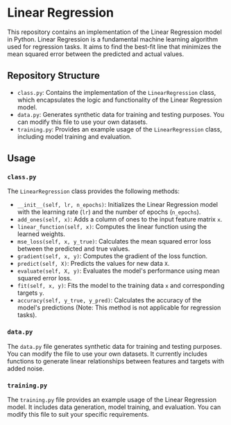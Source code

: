 # Linear Regression

This repository contains an implementation of the Linear Regression model in Python. Linear Regression is a fundamental machine learning algorithm used for regression tasks. It aims to find the best-fit line that minimizes the mean squared error between the predicted and actual values.

## Repository Structure

- `class.py`: Contains the implementation of the `LinearRegression` class, which encapsulates the logic and functionality of the Linear Regression model.
- `data.py`: Generates synthetic data for training and testing purposes. You can modify this file to use your own datasets.
- `training.py`: Provides an example usage of the `LinearRegression` class, including model training and evaluation.

## Usage

### `class.py`

The `LinearRegression` class provides the following methods:

- `__init__(self, lr, n_epochs)`: Initializes the Linear Regression model with the learning rate (`lr`) and the number of epochs (`n_epochs`).
- `add_ones(self, x)`: Adds a column of ones to the input feature matrix `x`.
- `linear_function(self, x)`: Computes the linear function using the learned weights.
- `mse_loss(self, x, y_true)`: Calculates the mean squared error loss between the predicted and true values.
- `gradient(self, x, y)`: Computes the gradient of the loss function.
- `predict(self, X)`: Predicts the values for new data `X`.
- `evaluate(self, X, y)`: Evaluates the model's performance using mean squared error loss.
- `fit(self, x, y)`: Fits the model to the training data `x` and corresponding targets `y`.
- `accuracy(self, y_true, y_pred)`: Calculates the accuracy of the model's predictions (Note: This method is not applicable for regression tasks).

### `data.py`

The `data.py` file generates synthetic data for training and testing purposes. You can modify the file to use your own datasets. It currently includes functions to generate linear relationships between features and targets with added noise.

### `training.py`

The `training.py` file provides an example usage of the Linear Regression model. It includes data generation, model training, and evaluation. You can modify this file to suit your specific requirements.

